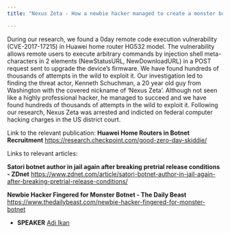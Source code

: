 ```yaml
---
title: "Nexus Zeta - How a newbie hacker managed to create a monster botnet"

---
```


During our research, we found a 0day remote code execution vulnerability (CVE-2017-17215) in Huawei home router HG532 model. The vulnerability allows remote users to execute arbitrary commands by injection shell meta-characters in 2 elements (NewStatusURL, NewDownloadURL) in a POST request sent to upgrade the device’s firmware. We have found hundreds of thousands of attempts in the wild to exploit it. Our investigation led to finding the threat actor, Kenneth Schuchman, a 20 year old guy from Washington with the covered nickname of ‘Nexus Zeta’. Although not seen like a highly professional hacker, he managed to succeed and we have found hundreds of thousands of attempts in the wild to exploit it. Following our research, Nexus Zeta was arrested and indicted on federal computer hacking charges in the US district court.

Link to the relevant publication: 
**Huawei Home Routers in Botnet Recruitment**
https://research.checkpoint.com/good-zero-day-skiddie/

Links to relevant articles:

**Satori botnet author in jail again after breaking pretrial release conditions - ZDnet**
https://www.zdnet.com/article/satori-botnet-author-in-jail-again-after-breaking-pretrial-release-conditions/

**Newbie Hacker Fingered for Monster Botnet - The Daily Beast**
https://www.thedailybeast.com/newbie-hacker-fingered-for-monster-botnet

* **SPEAKER** [Adi Ikan](/bios/adi_ikan)
